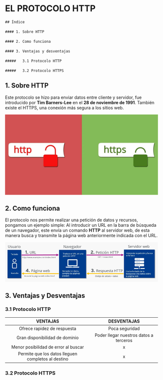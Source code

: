 # EL PROTOCOLO HTTP
```
## Índice

#### 1. Sobre HTTP

#### 2. Como funciona

#### 3. Ventajas y desventajas

#####   3.1 Protocolo HTTP

#####   3.2 Protocolo HTTPS
```
## 1. Sobre HTTP

Este protocolo se hizo para enviar datos entre cliente y servidor, fue introducido por **Tim Barners-Lee** en el **28 de noviembre de 1991**. También existe el HTTPS, una conexión más segura a los sitios web.

![ImagenHTTP](https://github.com/loltop776/SMX2-M8UF1A1-HistoriaWeb-1989-1994-TheHTTPProtocol-JesusFortea/blob/main/HTTP%20y%20HTTPS.jpg "ImagenHTTP")

## 2. Como funciona

El protocolo nos permite realizar una petición de datos y recursos, pongamos un ejemplo simple: Al introducir un URL en la barra de búsqueda de un navegador, este envía un comando **HTTP** al servidor web, de esta manera busca y transmite la página web anteriormente indicada con el URL.

![ImagenEjHTTP](https://github.com/loltop776/SMX2-M8UF1A1-HistoriaWeb-1989-1994-TheHTTPProtocol-JesusFortea/blob/main/Sin%20t%C3%ADtulo.jpg "ImagenEjHTTP")

## 3. Ventajas y Desventajas

###     3.1 Protocolo HTTP

| VENTAJAS | DESVENTAJAS |
| :-------------------: | :-------------------: |
| Ofrece rapidez de respuesta | Poca seguridad |
| Gran disponibilidad de dominio | Poder llegar nuestros datos a terceros |
| Menor posibilidad de error al buscar | x |
| Permite que los datos lleguen completos al destino | x |

###     3.2 Protocolo HTTPS